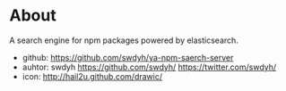 # About

A search engine for npm packages powered by elasticsearch.

  * github: https://github.com/swdyh/ya-npm-saerch-server
  * auhtor: swdyh https://github.com/swdyh/ https://twitter.com/swdyh/
  * icon: http://hail2u.github.com/drawic/
